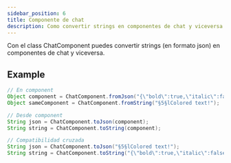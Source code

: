 ```yaml
---
sidebar_position: 6
title: Componente de chat
description: Como convertir strings en componentes de chat y viceversa
---
```


Con el class ChatComponent puedes convertir strings (en formato json) en componentes de chat y viceversa.

## Example

```java
// En component
Object component = ChatComponent.fromJson("{\"bold\":true,\"italic\":false,\"color\":\"dark_purple\",\"text\":\"Colored text!\"}");
Object sameComponent = ChatComponent.fromString("§5§lColored text!");

// Desde component
String json = ChatComponent.toJson(component);
String string = ChatComponent.toString(component);

// Compatibilidad cruzada
String json = ChatComponent.toJson("§5§lColored text!");
String string = ChatComponent.toString("{\"bold\":true,\"italic\":false,\"color\":\"dark_purple\",\"text\":\"Colored text!\"}");
```